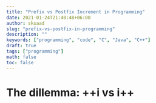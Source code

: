 ```yaml
---
title: "Prefix vs Postfix Increment in Programming"
date: 2021-01-24T21:40:48+06:00
author: sksaad
slug: "prefix-vs-postfix-in-programming"
description: ""
keywords: ["programming", "code", "C", "Java", "C++"]
draft: true
tags: ["programming"]
math: false
toc: false
---
```


# The dillemma: ++i vs i++


